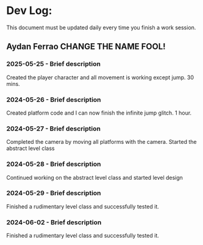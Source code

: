 # Dev Log:

This document must be updated daily every time you finish a work session.

## Aydan Ferrao CHANGE THE NAME FOOL!

### 2025-05-25 - Brief description
Created the player character and all movement is working except jump. 30 mins.

### 2024-05-26 - Brief description
Created platform code and I can now finish the infinite jump glitch. 1 hour.
### 2024-05-27 - Brief description
Completed the camera by moving all platforms with the camera. Started the abstract level class
### 2024-05-28 - Brief description
Continued working on the abstract level class and started level design
### 2024-05-29 - Brief description
Finished a rudimentary level class and successfully tested it.
### 2024-06-02 - Brief description
Finished a rudimentary level class and successfully tested it.
